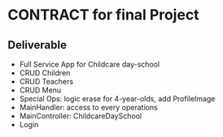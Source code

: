 # CONTRACT for final Project
##  Deliverable

- Full Service App for Childcare day-school
- CRUD Children
- CRUD Teachers
- CRUD Menu
- Special Ops: logic erase for 4-year-olds, add ProfileImage
- MainHandler: access to every operations
- MainController: ChildcareDaySchool
- Login
